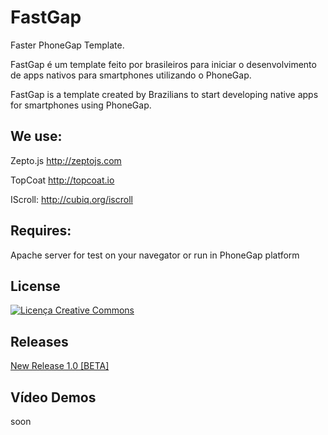 FastGap
=======

Faster PhoneGap Template.

FastGap é um template feito por brasileiros para iniciar o desenvolvimento de apps nativos para smartphones utilizando o PhoneGap.

FastGap is a template created ​​by Brazilians to start developing native apps for smartphones using PhoneGap.


<h2>We use:</h2>

Zepto.js
http://zeptojs.com

TopCoat
http://topcoat.io

IScroll:
http://cubiq.org/iscroll

<h2>Requires:</h2>

Apache server for test on your navegator or run in PhoneGap platform

<h2>License</h2>

<a rel="license" href="http://creativecommons.org/licenses/by/3.0/deed.pt_BR"><img alt="Licença Creative Commons" style="border-width:0" src="http://i.creativecommons.org/l/by/3.0/88x31.png" /></a>

<h2>Releases</h2>

[New Release 1.0 [BETA]](https://github.com/GustavoCostaW/FastGap/releases/tag/1.1 "Release 1.1")

<h2>Vídeo Demos</h2>

soon
